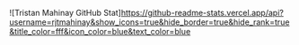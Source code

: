 ![Tristan Mahinay GitHub Stat]https://github-readme-stats.vercel.app/api?username=rjtmahinay&show_icons=true&hide_border=true&hide_rank=true&title_color=fff&icon_color=blue&text_color=blue
